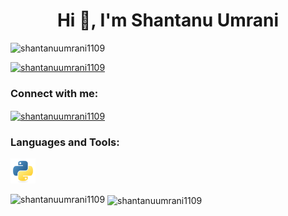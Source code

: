 <h1 align="center">Hi 👋, I'm Shantanu Umrani</h1>
<p align="left"> <img src="https://komarev.com/ghpvc/?username=shantanuumrani1109&label=Profile%20views&color=0e75b6&style=flat" alt="shantanuumrani1109" /> </p>

<p align="left"> <a href="https://github.com/ryo-ma/github-profile-trophy"><img src="https://github-profile-trophy.vercel.app/?username=shantanuumrani1109" alt="shantanuumrani1109" /></a> </p>

<h3 align="left">Connect with me:</h3>
<p align="left">
<a href="https://www.leetcode.com/shantanuumrani1109" target="blank"><img align="center" src="https://raw.githubusercontent.com/rahuldkjain/github-profile-readme-generator/master/src/images/icons/Social/leet-code.svg" alt="shantanuumrani1109" height="30" width="40" /></a>
</p>

<h3 align="left">Languages and Tools:</h3>
<p align="left"> <a href="https://www.python.org" target="_blank" rel="noreferrer"> <img src="https://raw.githubusercontent.com/devicons/devicon/master/icons/python/python-original.svg" alt="python" width="40" height="40"/> </a> </p>

<p><img align="left" src="https://github-readme-stats.vercel.app/api/top-langs?username=shantanuumrani1109&show_icons=true&locale=en&layout=compact" alt="shantanuumrani1109" /></p>

<p>&nbsp;<img align="center" src="https://github-readme-stats.vercel.app/api?username=shantanuumrani1109&show_icons=true&locale=en" alt="shantanuumrani1109" /></p>

